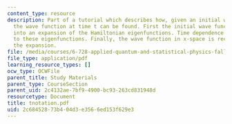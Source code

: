 ```yaml
---
content_type: resource
description: Part of a tutorial which describes how, given an initial wave function,
  the wave function at time t can be found. First the initial wave function is decomposed
  into an expansion of the Hamiltonian eigenfunctions. Time dependence is then applied
  to these eigenfunctions. Finally, the wave function in x-space is recreated from
  the expansion.
file: /media/courses/6-728-applied-quantum-and-statistical-physics-fall-2006/2c68452873b404d3e3566ed153f629e3_tnotation.pdf
file_type: application/pdf
learning_resource_types: []
ocw_type: OCWFile
parent_title: Study Materials
parent_type: CourseSection
parent_uid: 2c4132ae-7bf9-4900-bc93-263cd831948d
resourcetype: Document
title: tnotation.pdf
uid: 2c684528-73b4-04d3-e356-6ed153f629e3
---
```

